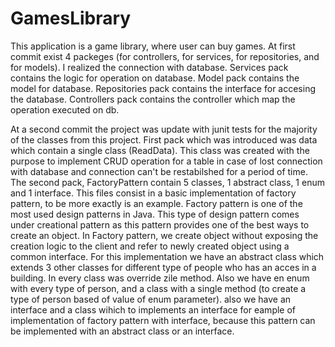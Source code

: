 # GamesLibrary
This application is a game library, where user can buy games.
At first commit exist 4 packeges (for controllers, for services, for repositories, and for models).
I realized the connection with database.
Services pack contains the logic for operation on database.
Model pack contains the model for database.
Repositories pack contains the interface for accesing the database.
Controllers pack contains the controller which map the operation executed on db.

At a second commit the project was update with junit tests for the majority of the classes from this project.
  First pack which was introduced was data which contain a single class (ReadData). This class was created with the purpose to implement CRUD operation for a table in case of lost connection with database and connection can't be restabilshed for a period of time.
  The second pack, FactoryPattern contain 5 classes, 1 abstract class, 1 enum and 1 interface. This files consist in a basic implementation of factory pattern, to be more exactly is an example. Factory pattern is one of the most used design patterns in Java. This type of design pattern comes under creational pattern as this pattern provides one of the best ways to create an object. In Factory pattern, we create object without exposing the creation logic to the client and refer to newly created object using a common interface. For this implementation we have an abstract class which extends 3 other classes for different type of people who has an acces in a building. In every class was override zile method. Also we have en enum with every type of person, and a class with a single method (to create a type of person based of value of enum parameter). also we have an interface and a class wihich to implements an interface for eample of implementation of factory pattern with interface, because this pattern can be implemented with an abstract class or an interface.
  
